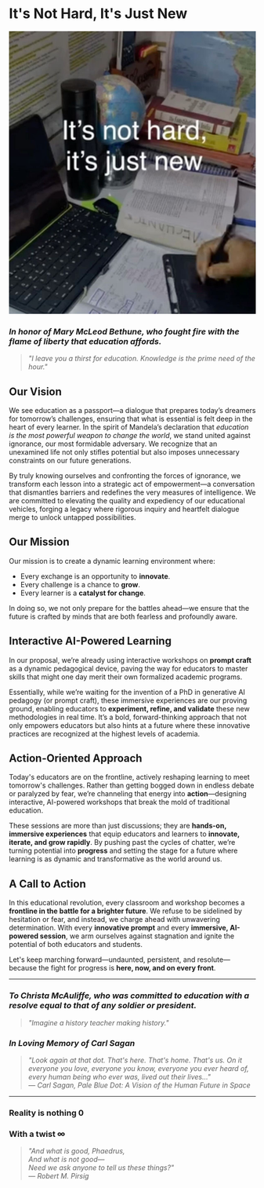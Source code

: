 # **It's Not Hard, It's Just New**

![It's not hard, it's just new](<Images/not hard.jpg>)

### *In honor of Mary McLeod Bethune, who fought fire with the flame of liberty that education affords.*

> *"I leave you a thirst for education. Knowledge is the prime need of the hour."*

## **Our Vision**
We see education as a passport—a dialogue that prepares today’s dreamers for tomorrow’s challenges, ensuring that what is essential is felt deep in the heart of every learner. In the spirit of Mandela’s declaration that *education is the most powerful weapon to change the world*, we stand united against ignorance, our most formidable adversary. We recognize that an unexamined life not only stifles potential but also imposes unnecessary constraints on our future generations.

By truly knowing ourselves and confronting the forces of ignorance, we transform each lesson into a strategic act of empowerment—a conversation that dismantles barriers and redefines the very measures of intelligence. We are committed to elevating the quality and expediency of our educational vehicles, forging a legacy where rigorous inquiry and heartfelt dialogue merge to unlock untapped possibilities.

## **Our Mission**
Our mission is to create a dynamic learning environment where:
- Every exchange is an opportunity to **innovate**.
- Every challenge is a chance to **grow**.
- Every learner is a **catalyst for change**.

In doing so, we not only prepare for the battles ahead—we ensure that the future is crafted by minds that are both fearless and profoundly aware.

## **Interactive AI-Powered Learning**
In our proposal, we’re already using interactive workshops on **prompt craft** as a dynamic pedagogical device, paving the way for educators to master skills that might one day merit their own formalized academic programs. 

Essentially, while we’re waiting for the invention of a PhD in generative AI pedagogy (or prompt craft), these immersive experiences are our proving ground, enabling educators to **experiment, refine, and validate** these new methodologies in real time. It’s a bold, forward-thinking approach that not only empowers educators but also hints at a future where these innovative practices are recognized at the highest levels of academia.

## **Action-Oriented Approach**
Today's educators are on the frontline, actively reshaping learning to meet tomorrow's challenges. Rather than getting bogged down in endless debate or paralyzed by fear, we’re channeling that energy into **action**—designing interactive, AI-powered workshops that break the mold of traditional education. 

These sessions are more than just discussions; they are **hands-on, immersive experiences** that equip educators and learners to **innovate, iterate, and grow rapidly**. By pushing past the cycles of chatter, we’re turning potential into **progress** and setting the stage for a future where learning is as dynamic and transformative as the world around us.

## **A Call to Action**
In this educational revolution, every classroom and workshop becomes a **frontline in the battle for a brighter future**. We refuse to be sidelined by hesitation or fear, and instead, we charge ahead with unwavering determination. With every **innovative prompt** and every **immersive, AI-powered session**, we arm ourselves against stagnation and ignite the potential of both educators and students. 

Let's keep marching forward—undaunted, persistent, and resolute—because the fight for progress is **here, now, and on every front**.

---

### *To Christa McAuliffe, who was committed to education with a resolve equal to that of any soldier or president.*

> *"Imagine a history teacher making history."*

### *In Loving Memory of Carl Sagan*

> *"Look again at that dot. That's here. That's home. That's us. On it everyone you love, everyone you know, everyone you ever heard of, every human being who ever was, lived out their lives..."*  
> ― *Carl Sagan, Pale Blue Dot: A Vision of the Human Future in Space*

---

### **Reality is nothing 0**
### **With a twist ∞**

> *"And what is good, Phaedrus,  
> And what is not good—  
> Need we ask anyone to tell us these things?"*  
> ― *Robert M. Pirsig*
